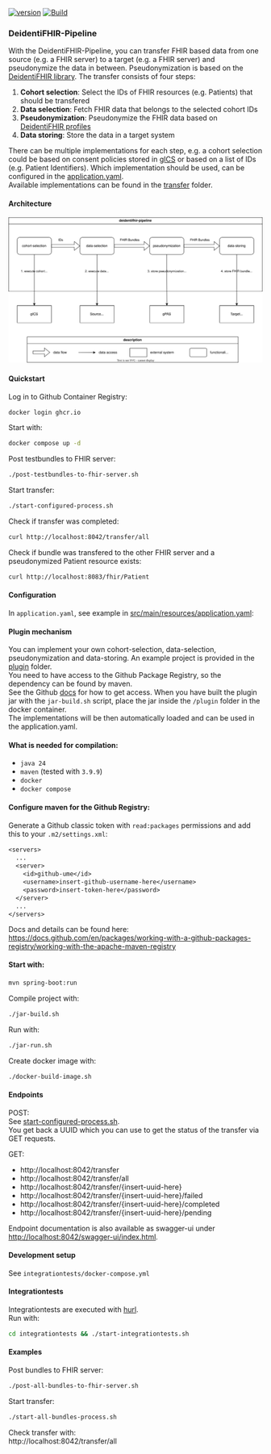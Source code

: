 [![version](https://img.shields.io/github/v/release/UMEssen/DeidentiFHIR-Pipeline)](https://github.com/UMEssen/DeidentiFHIR-Pipeline/releases)
[![Build](https://github.com/UMEssen/DeidentiFHIR-Pipeline/actions/workflows/maven-build-and-test.yml/badge.svg?branch=main)](https://github.com/UMEssen/DeidentiFHIR-Pipeline/actions/workflows/maven-build-and-test.yml)
### DeidentiFHIR-Pipeline
With the DeidentiFHIR-Pipeline, you can transfer FHIR based data from one source (e.g. a FHIR server) to a target 
(e.g. a FHIR server) and pseudonymize the data in between. Pseudonymization is based on the 
[DeidentiFHIR library](https://github.com/UMEssen/DeidentiFHIR). 
The transfer consists of four steps:
1. **Cohort selection**: Select the IDs of FHIR resources (e.g. Patients) that should be transfered
2. **Data selection**: Fetch FHIR data that belongs to the selected cohort IDs
3. **Pseudonymization**: Pseudonymize the FHIR data based on [DeidentiFHIR profiles](https://github.com/UMEssen/DeidentiFHIR)
4. **Data storing**: Store the data in a target system

There can be multiple implementations for each step, e.g. a cohort selection could be based on consent policies stored 
in [gICS](https://www.ths-greifswald.de/forscher/gics/) or based on a list of IDs (e.g. Patient Identifiers). 
Which implementation should be used, can be configured in the [application.yaml](./src/main/resources/application.yaml).  
Available implementations can be found in the [transfer](./src/main/java/de/ume/deidentifhirpipeline/transfer/) folder. 

#### Architecture
![](./architecture.svg)

#### Quickstart
Log in to Github Container Registry:
```bash
docker login ghcr.io
```
Start with: 
```bash 
docker compose up -d
```
Post testbundles to FHIR server:
```bash
./post-testbundles-to-fhir-server.sh
```
Start transfer: 
```bash
./start-configured-process.sh
```
Check if transfer was completed: 
```bash
curl http://localhost:8042/transfer/all
```
Check if bundle was transfered to the other FHIR server and a pseudonymized Patient resource exists: 
```bash
curl http://localhost:8083/fhir/Patient
```

#### Configuration
In `application.yaml`, see example in [src/main/resources/application.yaml](./src/main/resources/application.yaml):

#### Plugin mechanism
You can implement your own cohort-selection, data-selection, pseudonymization and data-storing. 
An example project is provided in the [plugin](./plugin) folder.  
You need to have access to the Github Package Registry, so the dependency can be found by maven.  
See the Github [docs](https://docs.github.com/en/packages/working-with-a-github-packages-registry/working-with-the-apache-maven-registry) for how to get access. 
When you have built the plugin jar with the `jar-build.sh` script, place the jar inside the `/plugin` folder in the docker container.  
The implementations will be then automatically loaded and can be used in the application.yaml. 

#### What is needed for compilation: 
- `java 24`
- `maven` (tested with `3.9.9`)
- `docker`
- `docker compose`

#### Configure maven for the Github Registry:
Generate a Github classic token with `read:packages` permissions and add this to your `.m2/settings.xml`: 
```
<servers>
  ...
  <server>
    <id>github-ume</id>
    <username>insert-github-username-here</username>
    <password>insert-token-here</password>
  </server>
  ...
</servers>
```
Docs and details can be found here: https://docs.github.com/en/packages/working-with-a-github-packages-registry/working-with-the-apache-maven-registry
#### Start with: 
```bash
mvn spring-boot:run
```

Compile project with:
```bash 
./jar-build.sh
```
Run with:
```bash
./jar-run.sh
```

Create docker image with: 
```bash
./docker-build-image.sh
```
#### Endpoints

POST:  
See [start-configured-process.sh](./start-configured-process.sh).  
You get back a UUID which you can use to get the status of the transfer via GET requests.

GET:
- http://localhost:8042/transfer
- http://localhost:8042/transfer/all
- http://localhost:8042/transfer/{insert-uuid-here}
- http://localhost:8042/transfer/{insert-uuid-here}/failed
- http://localhost:8042/transfer/{insert-uuid-here}/completed
- http://localhost:8042/transfer/{insert-uuid-here}/pending

Endpoint documentation is also available as swagger-ui under 
[http://localhost:8042/swagger-ui/index.html](http://localhost:8042/swagger-ui/index.html).

#### Development setup
See `integrationtests/docker-compose.yml`

#### Integrationtests
Integrationtests are executed with [hurl](https://github.com/Orange-OpenSource/hurl).  
Run with: 
```bash
cd integrationtests && ./start-integrationtests.sh
```

#### Examples
Post bundles to FHIR server:
```bash
./post-all-bundles-to-fhir-server.sh
```
Start transfer:
```bash 
./start-all-bundles-process.sh
```
Check transfer with:  
http://localhost:8042/transfer/all


